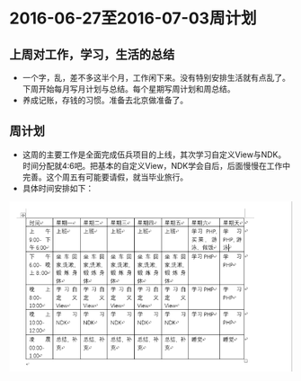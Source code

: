 # 2016-06-27至2016-07-03周计划

## 上周对工作，学习，生活的总结
- 一个字，乱，差不多这半个月，工作闲下来。没有特别安排生活就有点乱了。下周开始每月写月计划与总结。每个星期写周计划和周总结。
- 养成记账，存钱的习惯。准备去北京做准备了。

## 周计划
- 这周的主要工作是全面完成伍兵项目的上线，其次学习自定义View与NDK。时间分配就4:6吧。把基本的自定义View，NDK学会自后，后面慢慢在工作中完善。这个周五有可能要请假，就当毕业旅行。
- 具体时间安排如下：


![image](/img/20160627-20160703.png)
